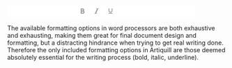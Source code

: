 ![](/assets/formatting-options.jpeg)

The available formatting options in word processors are both exhaustive and exhausting, making them great for final document design and formatting, but a distracting hindrance when trying to get real writing done. Therefore the only included formatting options in Artiquill are those deemed absolutely essential for the writing process \(bold, italic, underline\).

